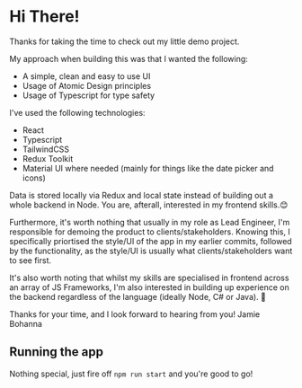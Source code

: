 # Hi There!

Thanks for taking the time to check out my little demo project.

My approach when building this was that I wanted the following:

- A simple, clean and easy to use UI
- Usage of Atomic Design principles
- Usage of Typescript for type safety

I've used the following technologies:

- React
- Typescript
- TailwindCSS
- Redux Toolkit
- Material UI where needed (mainly for things like the date picker and icons)

Data is stored locally via Redux and local state instead of building out a whole backend in Node.
You are, afterall, interested in my frontend skills.😊

Furthermore, it's worth nothing that usually in my role as Lead Engineer, I'm responsible for demoing the product to clients/stakeholders. 
Knowing this, I specifically priortised the style/UI of the app in my earlier commits, followed by the functionality, as the style/UI is usually what clients/stakeholders want to see first.

It's also worth noting that whilst my skills are specialised in frontend across an array of JS Frameworks, I'm also interested in building up experience on the backend regardless of the language (ideally Node, C# or Java). 💪

Thanks for your time, and I look forward to hearing from you!
Jamie Bohanna

## Running the app

Nothing special, just fire off `npm run start` and you're good to go!
